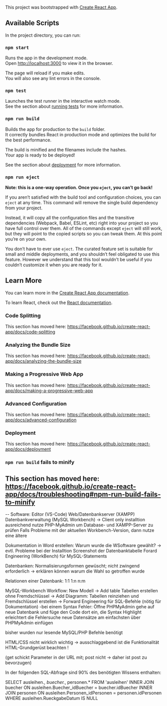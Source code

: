 This project was bootstrapped with [Create React App](https://github.com/facebook/create-react-app).

## Available Scripts

In the project directory, you can run:

### `npm start`

Runs the app in the development mode.<br>
Open [http://localhost:3000](http://localhost:3000) to view it in the browser.

The page will reload if you make edits.<br>
You will also see any lint errors in the console.

### `npm test`

Launches the test runner in the interactive watch mode.<br>
See the section about [running tests](https://facebook.github.io/create-react-app/docs/running-tests) for more information.

### `npm run build`

Builds the app for production to the `build` folder.<br>
It correctly bundles React in production mode and optimizes the build for the best performance.

The build is minified and the filenames include the hashes.<br>
Your app is ready to be deployed!

See the section about [deployment](https://facebook.github.io/create-react-app/docs/deployment) for more information.

### `npm run eject`

**Note: this is a one-way operation. Once you `eject`, you can’t go back!**

If you aren’t satisfied with the build tool and configuration choices, you can `eject` at any time. This command will remove the single build dependency from your project.

Instead, it will copy all the configuration files and the transitive dependencies (Webpack, Babel, ESLint, etc) right into your project so you have full control over them. All of the commands except `eject` will still work, but they will point to the copied scripts so you can tweak them. At this point you’re on your own.

You don’t have to ever use `eject`. The curated feature set is suitable for small and middle deployments, and you shouldn’t feel obligated to use this feature. However we understand that this tool wouldn’t be useful if you couldn’t customize it when you are ready for it.

## Learn More

You can learn more in the [Create React App documentation](https://facebook.github.io/create-react-app/docs/getting-started).

To learn React, check out the [React documentation](https://reactjs.org/).

### Code Splitting

This section has moved here: https://facebook.github.io/create-react-app/docs/code-splitting

### Analyzing the Bundle Size

This section has moved here: https://facebook.github.io/create-react-app/docs/analyzing-the-bundle-size

### Making a Progressive Web App

This section has moved here: https://facebook.github.io/create-react-app/docs/making-a-progressive-web-app

### Advanced Configuration

This section has moved here: https://facebook.github.io/create-react-app/docs/advanced-configuration

### Deployment

This section has moved here: https://facebook.github.io/create-react-app/docs/deployment

### `npm run build` fails to minify

This section has moved here: https://facebook.github.io/create-react-app/docs/troubleshooting#npm-run-build-fails-to-minify
--
--
Software: Editor (VS-Code)
Web/Datenbankserver (XAMPP)
Datenbankverwaltung (MySQL Workbench) -> Client only installtion ausreichend
	nutze PHP-MyAdmin um Database- und XAMPP-Server zu prüfen
	Falls Probleme mit der aktuellen Workbench-Version, dann nutze eine ältere

Dokumentation in Word erstellen:
Warum wurde die WSoftware gewählt? -> evtl. Probleme bei der Installtion
Screenshot der Datenbanktabelle
Forard Engineering (WorkBench) für MySQL-Statements

Datenbanken:
Normalisierungsformen gewüscht; nicht zwingend erforderlich -> erklären können warum die Wahl so getroffen wurde

Relationen einer Datenbank:
1:1
1:n
n:m

MySQL-Workbench Workflow:
New Modell -> Add table
Tabellen erstellen ohne Fremdschlüssel
-> Add Diagramm: Tabellen reinziehen und Fremdschlüssel erstellen
-> Forward Engineering für SQL-Befehle (nötig für Dokumentation)
	-bei einem Syntax Fehler:
	Öffne PHPMyAdmin gehe auf neue Datenbank und füge den Code dort ein, die Syntax Highlight erleichtert die Fehlersuche
neue Datensätze am einfachsten über PHPMyAdmin einfügen

bisher wurden nur lesende MySQL/PHP Befehle benötigt


HTML/CSS nicht wirklich wichtig -> ausschlaggebend ist die Funktionalität
HTML-Grundgerüst beachten !
<form action="get/post"> (get schickt Parameter in der URL mit; post nicht -> daher ist post zu bevorzugen)
 
In der folgenden SQL-Abfrage sind 90% des benötigten Wissens enthalten:

SELECT ausleihen.*, buecher.*, personen.* FROM 'ausleihen'
INNER JOIN buecher ON ausleihen.Buecher_idBuecher = buecher.idBuecher
INNER JOIN personen ON ausleihen.Personen_idPersonen = personen.idPersonen
WHERE ausleihen.RueckgabeDatum IS NULL

